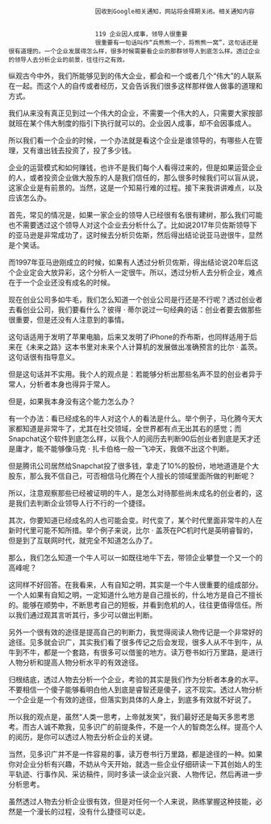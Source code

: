 
                            
                            因收到Google相关通知，网站将会择期关闭。相关通知内容
                            
                            
                            119 企业因人成事，领导人很重要
                            很重要有一句话叫作“兵熊熊一个，将熊熊一窝”，这句话还是很有道理的。一个企业发展得怎么样，很多时候需要看企业的那群领导人到底怎么样。透过企业的领导人去分析企业的前景，往往行之有效。

纵观古今中外，我们所能够见到的伟大企业，都会和一个或者几个“伟大”的人联系在一起。而这个人的自传或者经历，又会告诉我们很多这样那样做人做事的道理和方式。

我们从来没有真正见到过一个伟大的企业，不需要一个伟大的人，只需要大家按部就班在某个伟大制度的指引下执行就可以的。企业因人成事，却不会因事成人。

所以我们看一个企业的时候，一个办法就是看这个企业是谁领导的，有哪些人在管理，又有谁出钱去投资了，投了多少钱。

企业的运营模式和如何赚钱，也许不是我们每个人看得过来的，但是如果运营企业的人，或者投资企业做大股东的人是我们信任的，那么很多时候我们可以盲从说，这家企业是有前景的。当然，这是一个知易行难的过程。接下来我讲讲难点，以及应该怎么办。

首先，常见的情况是，如果一家企业的领导人已经很有名很有建树，那么我们可能也不需要透过这个领导人对这个企业去分析什么了。比如说2017年贝佐斯领导下的亚马逊是非常成功了，这时候去分析贝佐斯，然后得出结论说亚马逊很牛，显然是个笑话。

而1997年亚马逊刚成立的时候，如果有人透过分析贝佐斯，得出结论说20年后这个企业定会大放异彩，这个分析人一定很牛。所以，透过分析人去分析企业，难点在于一个企业还没有成名的时候。

现在创业公司多如牛毛，我们怎么知道一个创业公司是行还是不行呢？透过创业者去看创业公司，我们要看什么？彼得 · 蒂尔说过一句经典的话：创业者要去做那些很重要，但是还没有人注意到的事情。

这句话适用于发明了苹果电脑，后来又发明了iPhone的乔布斯，也同样适用于后来在《未来之路》这本书里对未来个人计算机的发展做出准确预言的比尔 · 盖茨。这句话很有指导意义。

但是这句话并不实用。我个人的观点是：若能够分析出那些名声不显的创业者异于常人，分析者本身也得异于常人。

但是，如果我本身没有这个能力怎么办？

有一个办法：看已经成名的牛人对这个人的看法是什么。举个例子，马化腾今天大家都知道是非常牛了，尤其在社交领域，全世界都有点无出其右的感觉；而Snapchat这个软件到底怎么样，以我个人的阅历去判断90后创业者到底是天才还是庸才，能不能够像马克 · 扎卡伯格一般一飞冲天，我做不出这个判断。

但是腾讯公司居然给Snapchat投了很多钱，拿走了10%的股份，地地道道是个大股东，那么我不信自己，可否相信马化腾在个人擅长的领域里面所做的判断呢？

所以，注意观察那些已经被证明的牛人，是怎么对待那些尚未成名的创业者的，这是我们去判断企业领导人行不行的一个捷径。

其次，你要知道已经成名的人也可能会变。时代变了，某个时代里面非常牛的人在新时代里可能不知所措。举个例子来说，比尔 · 盖茨在PC机时代是英明睿智的，但是到了互联网时代，就完全不知道怎么办了。

那么，我们怎么知道一个牛人可以一如既往地牛下去，带领企业攀登一个又一个的高峰呢？

这同样不好回答。在我看来，人有自知之明，其实是一个牛人很重要的组成部分。一个人如果有自知之明，一定知道什么地方是自己擅长的，什么地方是自己不擅长的。能够在顺势中，不断思考自己的短板，并看到危机的人，往往更值得信任。所以我们通过观其言听其行，多少可以做出判断。

另外一个很有效的途径是提高自己的判断力，我觉得阅读人物传记是一个非常好的途径。见多就会识广，其实我们看了很多传记之后会发现，很多人从不牛到牛，从牛到不牛，都是一个套路，有很多可以借鉴的地方。读万卷书如行万里路，是进行人物分析和提高人物分析水平的有效途径。

归根结底，透过人物去分析一个企业，考验的其实是我们作为分析者本身的水平。不要相信一个傻子能够看明白他人到底是睿智还是傻子，这不现实。透过人物分析一个企业是一个有效的途径，但落实到具体的人身上，到底多有效就不好说了。

所以我的观点是，虽然“人类一思考，上帝就发笑”，我们最好还是每天多思考思考。而古人诚不欺我，见多识广的前提条件，不是一个人的智商怎么样。提高个人的阅历，是你可以透过人物去分析企业的关键。

当然，见多识广并不是一件容易的事，读万卷书行万里路，都是途径的一种。如果你对企业分析有兴趣，不妨从今天开始，就选一些企业仔细研读一下其创始人的生平轨迹、行事作风、采访稿件，同时多读一读企业兴衰、人物传记，然后再进一步分析思考。

虽然透过人物去分析企业很有效，但是对任何一个人来说，熟练掌握这种技能，必然是一个漫长的过程，没有什么捷径可以走。

                        
                        
                            